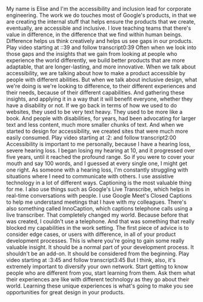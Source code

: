 My name is Elise and I'm the accessibility and inclusion lead for corporate engineering. The work we do touches most of Google's products, in that we are creating the internal stuff that helps ensure the products that we create, eventually, are accessible and inclusive. I love teaching teams that there's value in difference, in the difference that we find within human beings. Difference helps us think creatively and helps us see gaps in our products.
Play video starting at ::39 and follow transcript0:39
Often when we look into those gaps and the insights that we gain from looking at people who experience the world differently, we build better products that are more adaptable, that are longer-lasting, and more innovative. When we talk about accessibility, we are talking about how to make a product accessible by people with different abilities. But when we talk about inclusive design, what we're doing is we're looking to difference, to their different experiences and their needs, because of their different capabilities. And gathering these insights, and applying it in a way that it will benefit everyone, whether they have a disability or not. If we go back in terms of how we used to do websites, they used to be very text heavy. They used to be more like a book. And people with disabilities, for years, had been advocating for larger text and less content, much more smaller chunks of text. And when we started to design for accessibility, we created sites that were much more easily consumed.
Play video starting at :2: and follow transcript2:00
Accessibility is important to me personally, because I have a hearing loss, severe hearing loss. I began losing my hearing at 10, and it progressed over five years, until it reached the profound range. So if you were to cover your mouth and say 100 words, and I guessed at every single one, I might get one right. As someone with a hearing loss, I'm constantly struggling with situations where I need to communicate with others. I use assistive technology in a lot of different ways. Captioning is the most valuable thing for me. I also use things such as Google's Live Transcribe, which helps in real-time conversations with people. I use Google Meet's Closed Captions to help me understand meetings that I have with my colleagues. There's also something called InnoCaption, which captions telephone calls using a live transcriber. That completely changed my world. Because before that was created, I couldn't use a telephone. And that was something that really blocked my capabilities in the work setting. The first piece of advice is to consider edge cases, or users with difference, in all of your product development processes. This is where you're going to gain some really valuable insight. It should be a normal part of your development process. It shouldn't be an add-on. It should be considered from the beginning.
Play video starting at :3:45 and follow transcript3:45
But I think, also, it's extremely important to diversify your own network. Start getting to know people who are different from you, start learning from them. Ask them what their experiences are like with different technology as they go about their world. Learning these unique experiences is what's going to make you see opportunities for great design in your products.